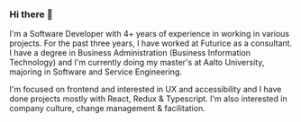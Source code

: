 ### Hi there 👋

I'm a Software Developer with 4+ years of experience in working in various projects. For the past three years, I have worked at Futurice as a consultant. I have a degree in Business Administration (Business Information Technology) and I'm currently doing my master's at Aalto University, majoring in Software and Service Engineering.

I'm focused on frontend and interested in UX and accessibility and I have done projects mostly with React, Redux & Typescript. I'm also interested in company culture, change management & facilitation. 

<!--
**hyotylainensusanna/hyotylainensusanna** is a ✨ _special_ ✨ repository because its `README.md` (this file) appears on your GitHub profile.

Here are some ideas to get you started:

- 🔭 I’m currently working on ...
- 🌱 I’m currently learning ...
- 👯 I’m looking to collaborate on ...
- 🤔 I’m looking for help with ...
- 💬 Ask me about ...
- 📫 How to reach me: ...
- 😄 Pronouns: ...
- ⚡ Fun fact: ...
-->
